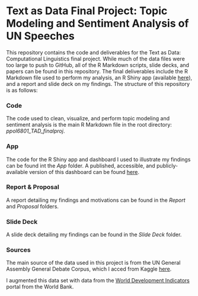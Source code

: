 # Text as Data Final Project: Topic Modeling and Sentiment Analysis of UN Speeches

This repository contains the code and deliverables for the Text as Data: Computational Linguistics final project. While much of the data files were too large to push to GitHub, all of the R Markdown scripts, slide decks, and papers can be found in this repository. The final deliverables include the R Markdown file used to perform my analysis, an R Shiny app (available [here](https://scohen97.shinyapps.io/tad_app/)), and a report and slide deck on my findings. 
The structure of this repository is as follows:

### Code
The code used to clean, visualize, and perform topic modeling and sentiment analysis is the main R Markdown file in the root directory: *ppol6801_TAD_finalproj*.

### App
The code for the R Shiny app and dashboard I used to illustrate my findings can be found int the *App* folder. A published, accessible, and publicly-available version of this dashboard can be found [here](https://scohen97.shinyapps.io/tad_app/).

### Report & Proposal
A report detailing my findings and motivations can be found in the *Report* and *Proposal* folders.

### Slide Deck 
A slide deck detailing my findings can be found in the *Slide Deck* folder.

### Sources
The main source of the data used in this project is from the UN General Assembly General Debate Corpus, which I acced from Kaggle [here](https://www.kaggle.com/datasets/namigabbasov/united-nations-general-debate-corpus-1946-2023?resource=download). 

I augmented this data set with data from the [World Development Indicators](https://databank.worldbank.org/source/world-development-indicators) portal from the World Bank.

